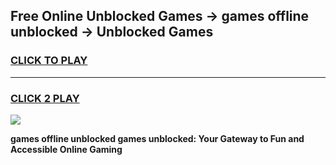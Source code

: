 
## Free Online Unblocked Games → games offline unblocked → Unblocked Games
<h3>
<a href="https://premium.freeplayer.one?title=games_offline_unblocked&ref=21F">CLICK TO PLAY</a></h3>
<hr>

<h3>
<a href="https://premium.freeplayer.one?title=games_offline_unblocked&ref=21F">CLICK 2 PLAY</a>
  
</h3>

<a href="https://premium.freeplayer.one?title=games_offline_unblocked&ref=21F/"><img src="https://clearcache.store/games.png"></a>


**games offline unblocked games unblocked: Your Gateway to Fun and Accessible Online Gaming**
